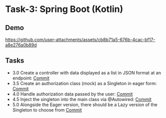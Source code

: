 # Task-3: Spring Boot (Kotlin)


## Demo

https://github.com/user-attachments/assets/cb8b71a5-676b-4cac-bf17-a8e276a0b89d

## Tasks

- 3.0 Create a controller with data displayed as a list in JSON format at an endpoint: [Commit](https://github.com/viashchuk/projektowanie-obiektowe/commit/273b018dfdb3a0023bd758cea7f27bdbb1c1619a)
- 3.5 Create an authorization class (mock) as a Singleton in eager form: [Commit](https://github.com/viashchuk/projektowanie-obiektowe/commit/9e3962e724c2d90b787300cb5681dbd8c1635a2d)
- 4.0 Handle authorization data passed by the user: [Commit](https://github.com/viashchuk/projektowanie-obiektowe/commit/7a68f47fc651ce1eef724c33081a472bb82ac724)
- 4.5 Inject the singleton into the main class via @Autowired: [Commit](https://github.com/viashchuk/projektowanie-obiektowe/commit/bce40a2b39ebe0ea95cea8cbe5ee94a390b0fc1b)
- 5.0 Alongside the Eager version, there should be a Lazy version of the Singleton to choose from [Commit](https://github.com/viashchuk/projektowanie-obiektowe/commit/7ed6715fde72c4e018f4b234ca1b50fcec0b2542)